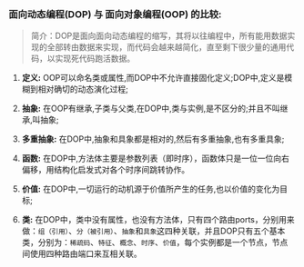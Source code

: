 ### 面向动态编程(DOP) 与 面向对象编程(OOP) 的比较:

> 简介：DOP是面向面向动态编程的缩写，其将以往编程中，所有能用数据实现的全部转由数据来实现，而代码会越来越简化，直至剩下很少量的通用代码，以实现死代码跑活数据。

1. **定义:** OOP可以命名类或属性,而DOP中不允许直接固化定义;DOP中,定义是模糊到相对确切的动态演化过程;

2. **抽象:** 在OOP有继承,子类与父类,在DOP中,类与实例,是不区分的;并且不叫继承,叫抽象;

3. **多重抽象:** 在DOP中,抽象和具象都是相对的,然后有多重抽象,也有多重具象;

4. **函数:** 在DOP中,方法体主要是参数列表（即时序），函数体只是一位一位向右偏移，用结构化启发式对各个时序间跳转协作。

5. **价值:** 在DOP中,一切运行的动机源于价值所产生的任务,也以价值的变化为目标;

6. **类:** 在DOP中，类中没有属性，也没有方法体，只有四个路由ports，分别用来做：`组（引用）`、`分（被引用）`、`抽象`和`具象`这四种关联，并且DOP只有五个基本类，分别为：`稀疏码`、`特征`、`概念`、`时序`、`价值`，每个实例都是一个节点，节点间使用四种路由端口来互相关联。
